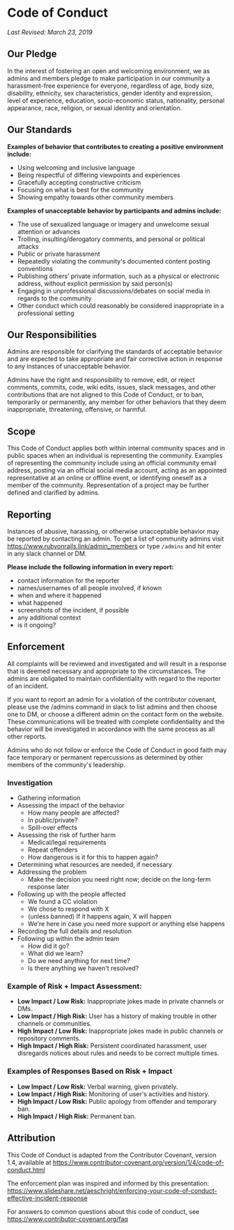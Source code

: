 # Code of Conduct

_Last Revised: March 23, 2019_

## Our Pledge

In the interest of fostering an open and welcoming environment, we as admins
and members  pledge to make participation in our community a harassment-free
experience for everyone, regardless of age, body size, disability, ethnicity,
sex characteristics, gender identity and expression, level of experience,
education, socio-economic status, nationality, personal appearance, race,
religion, or sexual identity and orientation.

## Our Standards

**Examples of behavior that contributes to creating a positive environment include:**

* Using welcoming and inclusive language
* Being respectful of differing viewpoints and experiences
* Gracefully accepting constructive criticism
* Focusing on what is best for the community
* Showing empathy towards other community members

**Examples of unacceptable behavior by participants and admins include:**

* The use of sexualized language or imagery and unwelcome sexual attention or
  advances
* Trolling, insulting/derogatory comments, and personal or political attacks
* Public or private harassment
* Repeatedly violating the community's documented content posting conventions
* Publishing others’ private information, such as a physical or electronic
  address, without explicit permission by said person(s)
* Engaging in unprofessional discussions/debates on social media in regards to
  the community
* Other conduct which could reasonably be considered inappropriate in a
  professional setting

## Our Responsibilities

Admins are responsible for clarifying the standards of acceptable behavior and
are expected to take appropriate and fair corrective action in response to any
instances of unacceptable behavior.

Admins have the right and responsibility to remove, edit, or reject comments,
commits, code, wiki edits, issues, slack messages, and other contributions that
are not aligned to this Code of Conduct, or to ban, temporarily or permanently,
any member for other behaviors that they deem inappropriate, threatening,
offensive, or harmful.

## Scope

This Code of Conduct applies both within internal community spaces and in
public spaces when an individual is representing the community. Examples of
representing the community include using an official community email address,
posting via an official social media account, acting as an appointed
representative at an online or offline event, or identifying oneself as a
member of the community. Representation of a project may be further defined and
clarified by admins.

## Reporting

Instances of abusive, harassing, or otherwise unacceptable behavior may be
reported by contacting an admin. To get a list of community admins visit
https://www.rubyonrails.link/admin_members or type `/admins` and hit enter in any
slack channel or DM.

**Please include the following information in every report:**

* contact information for the reporter
* names/usernames of all people involved, if known
* when and where it happened
* what happened
* screenshots of the incident, if possible
* any additional context
* is it ongoing?

## Enforcement

All complaints will be reviewed and investigated and will result in a response
that is deemed necessary and appropriate to the circumstances. The admins are
obligated to maintain confidentiality with regard to the reporter of an
incident. 

If you want to report an admin for a violation of the contributor covenant,
please use the /admins command in slack to list admins and then choose one to
DM, or choose a different admin on the contact form on the website.  These
communications will be treated with complete confidentiality and the behavior
will be investigated in accordance with the same process as all other reports.


Admins who do not follow or enforce the Code of Conduct in good faith may face
temporary or permanent repercussions as determined by other members of the
community's leadership.

### Investigation

* Gathering information
* Assessing the impact of the behavior
	* How many people are affected?
	* In public/private?
	* Spill-over effects
* Assessing the risk of further harm
	* Medical/legal requirements
	* Repeat offenders
	* How dangerous is it for this to happen again?
* Determining what resources are needed, if necessary
* Addressing the problem
	* Make the decision you need right now; decide on the long-term response later
* Following up with the people affected
	* We found a CC violation
	* We chose to respond with X
	* (unless banned) If it happens again, X will happen
	* We're here in case you need more support or anything else happens
* Recording the full details and resolution
* Following up within the admin team
	* How did it go?
	* What did we learn?
	* Do we need anything for next time?
	* Is there anything we haven't resolved?

### Example of Risk + Impact Assessment:

* **Low Impact / Low Risk:**
  Inappropriate jokes made in private channels or DMs.
* **Low Impact / High Risk:**
  User has a history of making trouble in other channels or communities.
* **High Impact / Low Risk:**
  Inappropriate jokes made in public channels or repository comments.
* **High Impact / High Risk:**
  Persistent coordinated harassment, user disregards notices about rules 
  and needs to be correct multiple times.


### Examples of Responses Based on Risk + Impact

* **Low Impact / Low Risk:**
  Verbal warning, given privately.
* **Low Impact / High Risk:**
  Monitoring of user's activities and history.
* **High Impact / Low Risk:**
  Public apology from offender and temporary ban.
* **High Impact / High Risk:**
  Permanent ban.

## Attribution

This Code of Conduct is adapted from the Contributor Covenant, version 1.4,
available at
https://www.contributor-covenant.org/version/1/4/code-of-conduct.html

The enforcement plan was inspired and informed by this presentation:
https://www.slideshare.net/aeschright/enforcing-your-code-of-conduct-effective-incident-response

For answers to common questions about this code of conduct, see
https://www.contributor-covenant.org/faq

